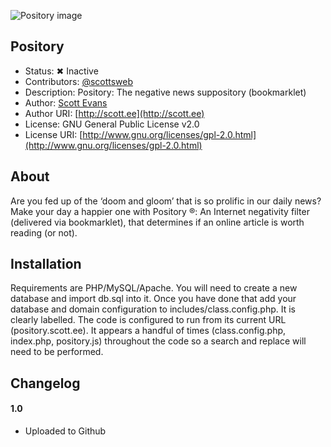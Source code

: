 ![Pository image](http://cloud.scott.ee/images/pository.png)

## Pository

* Status: ✖ Inactive
* Contributors: [@scottsweb](http://twitter.com/scottsweb)
* Description: Pository: The negative news suppository (bookmarklet)
* Author: [Scott Evans](http://scott.ee)
* Author URI: [http://scott.ee](http://scott.ee)
* License: GNU General Public License v2.0
* License URI: [http://www.gnu.org/licenses/gpl-2.0.html](http://www.gnu.org/licenses/gpl-2.0.html)

## About

Are you fed up of the &lsquo;doom and gloom&rsquo; that is so prolific in our daily news? Make your day a happier one with Pository &reg;: An Internet negativity filter (delivered via bookmarklet), that determines if an online article is worth reading (or not).

## Installation

Requirements are PHP/MySQL/Apache. You will need to create a new database and import db.sql into it. Once you have done that add your database and domain configuration to includes/class.config.php. It is clearly labelled. The code is configured to run from its current URL (pository.scott.ee). It appears a handful of times (class.config.php, index.php, pository.js) throughout the code so a search and replace will need to be performed.

## Changelog

#### 1.0
* Uploaded to Github
